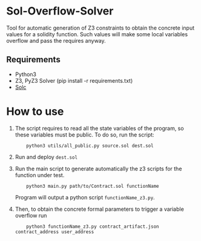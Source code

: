 # Sol-Overflow-Solver

Tool for automatic generation of Z3 constraints to obtain the concrete input values for a solidity function. Such values will make some local variables overflow and pass the requires anyway.

## Requirements

- Python3
- Z3, PyZ3 Solver (pip install -r requirements.txt)
- [Solc](http://solidity.readthedocs.io/en/v0.4.24/installing-solidity.html#binary-packages)

# How to use

1. The script requires to read all the state variables of the program, so these variables must be public. To do so, run the script:

    ```
        python3 utils/all_public.py source.sol dest.sol
    ```

2. Run and deploy `dest.sol`

3. Run the main script to generate automatically the z3 scripts for the function under test.

    ```
        python3 main.py path/to/Contract.sol functionName
    ```

    Program will output a python script `functionName_z3.py`.

4. Then, to obtain the concrete formal parameters to trigger a variable overflow run

    ```
        python3 functionName_z3.py contract_artifact.json contract_address user_address
    ```